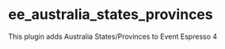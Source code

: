 ee_australia_states_provinces
=============================

This plugin adds Australia States/Provinces to Event Espresso 4
